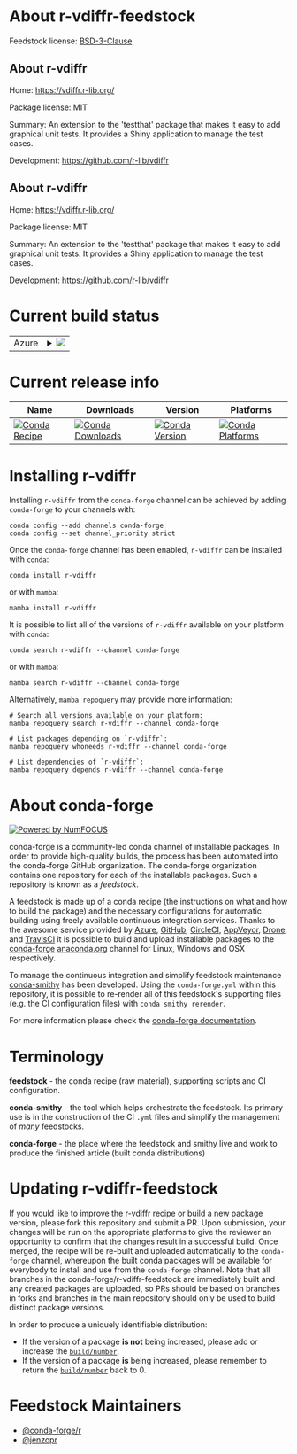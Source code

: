 About r-vdiffr-feedstock
========================

Feedstock license: [BSD-3-Clause](https://github.com/conda-forge/r-vdiffr-feedstock/blob/main/LICENSE.txt)


About r-vdiffr
--------------

Home: https://vdiffr.r-lib.org/

Package license: MIT

Summary: An extension to the 'testthat' package that makes it easy to add graphical unit tests. It provides a Shiny application to manage the test cases.

Development: https://github.com/r-lib/vdiffr

About r-vdiffr
--------------

Home: https://vdiffr.r-lib.org/

Package license: MIT

Summary: An extension to the 'testthat' package that makes it easy to add graphical unit tests. It provides a Shiny application to manage the test cases.

Development: https://github.com/r-lib/vdiffr

Current build status
====================


<table>
    
  <tr>
    <td>Azure</td>
    <td>
      <details>
        <summary>
          <a href="https://dev.azure.com/conda-forge/feedstock-builds/_build/latest?definitionId=1777&branchName=main">
            <img src="https://dev.azure.com/conda-forge/feedstock-builds/_apis/build/status/r-vdiffr-feedstock?branchName=main">
          </a>
        </summary>
        <table>
          <thead><tr><th>Variant</th><th>Status</th></tr></thead>
          <tbody><tr>
              <td>linux_64_r_base4.3</td>
              <td>
                <a href="https://dev.azure.com/conda-forge/feedstock-builds/_build/latest?definitionId=1777&branchName=main">
                  <img src="https://dev.azure.com/conda-forge/feedstock-builds/_apis/build/status/r-vdiffr-feedstock?branchName=main&jobName=linux&configuration=linux%20linux_64_r_base4.3" alt="variant">
                </a>
              </td>
            </tr><tr>
              <td>linux_64_r_base4.4</td>
              <td>
                <a href="https://dev.azure.com/conda-forge/feedstock-builds/_build/latest?definitionId=1777&branchName=main">
                  <img src="https://dev.azure.com/conda-forge/feedstock-builds/_apis/build/status/r-vdiffr-feedstock?branchName=main&jobName=linux&configuration=linux%20linux_64_r_base4.4" alt="variant">
                </a>
              </td>
            </tr><tr>
              <td>linux_aarch64_r_base4.3</td>
              <td>
                <a href="https://dev.azure.com/conda-forge/feedstock-builds/_build/latest?definitionId=1777&branchName=main">
                  <img src="https://dev.azure.com/conda-forge/feedstock-builds/_apis/build/status/r-vdiffr-feedstock?branchName=main&jobName=linux&configuration=linux%20linux_aarch64_r_base4.3" alt="variant">
                </a>
              </td>
            </tr><tr>
              <td>linux_aarch64_r_base4.4</td>
              <td>
                <a href="https://dev.azure.com/conda-forge/feedstock-builds/_build/latest?definitionId=1777&branchName=main">
                  <img src="https://dev.azure.com/conda-forge/feedstock-builds/_apis/build/status/r-vdiffr-feedstock?branchName=main&jobName=linux&configuration=linux%20linux_aarch64_r_base4.4" alt="variant">
                </a>
              </td>
            </tr><tr>
              <td>linux_ppc64le_r_base4.3</td>
              <td>
                <a href="https://dev.azure.com/conda-forge/feedstock-builds/_build/latest?definitionId=1777&branchName=main">
                  <img src="https://dev.azure.com/conda-forge/feedstock-builds/_apis/build/status/r-vdiffr-feedstock?branchName=main&jobName=linux&configuration=linux%20linux_ppc64le_r_base4.3" alt="variant">
                </a>
              </td>
            </tr><tr>
              <td>linux_ppc64le_r_base4.4</td>
              <td>
                <a href="https://dev.azure.com/conda-forge/feedstock-builds/_build/latest?definitionId=1777&branchName=main">
                  <img src="https://dev.azure.com/conda-forge/feedstock-builds/_apis/build/status/r-vdiffr-feedstock?branchName=main&jobName=linux&configuration=linux%20linux_ppc64le_r_base4.4" alt="variant">
                </a>
              </td>
            </tr><tr>
              <td>osx_64_r_base4.3</td>
              <td>
                <a href="https://dev.azure.com/conda-forge/feedstock-builds/_build/latest?definitionId=1777&branchName=main">
                  <img src="https://dev.azure.com/conda-forge/feedstock-builds/_apis/build/status/r-vdiffr-feedstock?branchName=main&jobName=osx&configuration=osx%20osx_64_r_base4.3" alt="variant">
                </a>
              </td>
            </tr><tr>
              <td>osx_64_r_base4.4</td>
              <td>
                <a href="https://dev.azure.com/conda-forge/feedstock-builds/_build/latest?definitionId=1777&branchName=main">
                  <img src="https://dev.azure.com/conda-forge/feedstock-builds/_apis/build/status/r-vdiffr-feedstock?branchName=main&jobName=osx&configuration=osx%20osx_64_r_base4.4" alt="variant">
                </a>
              </td>
            </tr><tr>
              <td>osx_arm64_r_base4.3</td>
              <td>
                <a href="https://dev.azure.com/conda-forge/feedstock-builds/_build/latest?definitionId=1777&branchName=main">
                  <img src="https://dev.azure.com/conda-forge/feedstock-builds/_apis/build/status/r-vdiffr-feedstock?branchName=main&jobName=osx&configuration=osx%20osx_arm64_r_base4.3" alt="variant">
                </a>
              </td>
            </tr><tr>
              <td>osx_arm64_r_base4.4</td>
              <td>
                <a href="https://dev.azure.com/conda-forge/feedstock-builds/_build/latest?definitionId=1777&branchName=main">
                  <img src="https://dev.azure.com/conda-forge/feedstock-builds/_apis/build/status/r-vdiffr-feedstock?branchName=main&jobName=osx&configuration=osx%20osx_arm64_r_base4.4" alt="variant">
                </a>
              </td>
            </tr><tr>
              <td>win_64_r_base4.3</td>
              <td>
                <a href="https://dev.azure.com/conda-forge/feedstock-builds/_build/latest?definitionId=1777&branchName=main">
                  <img src="https://dev.azure.com/conda-forge/feedstock-builds/_apis/build/status/r-vdiffr-feedstock?branchName=main&jobName=win&configuration=win%20win_64_r_base4.3" alt="variant">
                </a>
              </td>
            </tr><tr>
              <td>win_64_r_base4.4</td>
              <td>
                <a href="https://dev.azure.com/conda-forge/feedstock-builds/_build/latest?definitionId=1777&branchName=main">
                  <img src="https://dev.azure.com/conda-forge/feedstock-builds/_apis/build/status/r-vdiffr-feedstock?branchName=main&jobName=win&configuration=win%20win_64_r_base4.4" alt="variant">
                </a>
              </td>
            </tr>
          </tbody>
        </table>
      </details>
    </td>
  </tr>
</table>

Current release info
====================

| Name | Downloads | Version | Platforms |
| --- | --- | --- | --- |
| [![Conda Recipe](https://img.shields.io/badge/recipe-r--vdiffr-green.svg)](https://anaconda.org/conda-forge/r-vdiffr) | [![Conda Downloads](https://img.shields.io/conda/dn/conda-forge/r-vdiffr.svg)](https://anaconda.org/conda-forge/r-vdiffr) | [![Conda Version](https://img.shields.io/conda/vn/conda-forge/r-vdiffr.svg)](https://anaconda.org/conda-forge/r-vdiffr) | [![Conda Platforms](https://img.shields.io/conda/pn/conda-forge/r-vdiffr.svg)](https://anaconda.org/conda-forge/r-vdiffr) |

Installing r-vdiffr
===================

Installing `r-vdiffr` from the `conda-forge` channel can be achieved by adding `conda-forge` to your channels with:

```
conda config --add channels conda-forge
conda config --set channel_priority strict
```

Once the `conda-forge` channel has been enabled, `r-vdiffr` can be installed with `conda`:

```
conda install r-vdiffr
```

or with `mamba`:

```
mamba install r-vdiffr
```

It is possible to list all of the versions of `r-vdiffr` available on your platform with `conda`:

```
conda search r-vdiffr --channel conda-forge
```

or with `mamba`:

```
mamba search r-vdiffr --channel conda-forge
```

Alternatively, `mamba repoquery` may provide more information:

```
# Search all versions available on your platform:
mamba repoquery search r-vdiffr --channel conda-forge

# List packages depending on `r-vdiffr`:
mamba repoquery whoneeds r-vdiffr --channel conda-forge

# List dependencies of `r-vdiffr`:
mamba repoquery depends r-vdiffr --channel conda-forge
```


About conda-forge
=================

[![Powered by
NumFOCUS](https://img.shields.io/badge/powered%20by-NumFOCUS-orange.svg?style=flat&colorA=E1523D&colorB=007D8A)](https://numfocus.org)

conda-forge is a community-led conda channel of installable packages.
In order to provide high-quality builds, the process has been automated into the
conda-forge GitHub organization. The conda-forge organization contains one repository
for each of the installable packages. Such a repository is known as a *feedstock*.

A feedstock is made up of a conda recipe (the instructions on what and how to build
the package) and the necessary configurations for automatic building using freely
available continuous integration services. Thanks to the awesome service provided by
[Azure](https://azure.microsoft.com/en-us/services/devops/), [GitHub](https://github.com/),
[CircleCI](https://circleci.com/), [AppVeyor](https://www.appveyor.com/),
[Drone](https://cloud.drone.io/welcome), and [TravisCI](https://travis-ci.com/)
it is possible to build and upload installable packages to the
[conda-forge](https://anaconda.org/conda-forge) [anaconda.org](https://anaconda.org/)
channel for Linux, Windows and OSX respectively.

To manage the continuous integration and simplify feedstock maintenance
[conda-smithy](https://github.com/conda-forge/conda-smithy) has been developed.
Using the ``conda-forge.yml`` within this repository, it is possible to re-render all of
this feedstock's supporting files (e.g. the CI configuration files) with ``conda smithy rerender``.

For more information please check the [conda-forge documentation](https://conda-forge.org/docs/).

Terminology
===========

**feedstock** - the conda recipe (raw material), supporting scripts and CI configuration.

**conda-smithy** - the tool which helps orchestrate the feedstock.
                   Its primary use is in the construction of the CI ``.yml`` files
                   and simplify the management of *many* feedstocks.

**conda-forge** - the place where the feedstock and smithy live and work to
                  produce the finished article (built conda distributions)


Updating r-vdiffr-feedstock
===========================

If you would like to improve the r-vdiffr recipe or build a new
package version, please fork this repository and submit a PR. Upon submission,
your changes will be run on the appropriate platforms to give the reviewer an
opportunity to confirm that the changes result in a successful build. Once
merged, the recipe will be re-built and uploaded automatically to the
`conda-forge` channel, whereupon the built conda packages will be available for
everybody to install and use from the `conda-forge` channel.
Note that all branches in the conda-forge/r-vdiffr-feedstock are
immediately built and any created packages are uploaded, so PRs should be based
on branches in forks and branches in the main repository should only be used to
build distinct package versions.

In order to produce a uniquely identifiable distribution:
 * If the version of a package **is not** being increased, please add or increase
   the [``build/number``](https://docs.conda.io/projects/conda-build/en/latest/resources/define-metadata.html#build-number-and-string).
 * If the version of a package **is** being increased, please remember to return
   the [``build/number``](https://docs.conda.io/projects/conda-build/en/latest/resources/define-metadata.html#build-number-and-string)
   back to 0.

Feedstock Maintainers
=====================

* [@conda-forge/r](https://github.com/orgs/conda-forge/teams/r/)
* [@jenzopr](https://github.com/jenzopr/)

